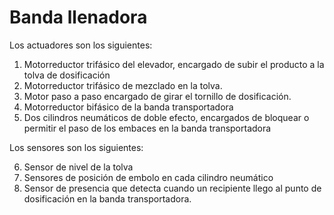 # Banda llenadora
Los actuadores son los siguientes:
1.	Motorreductor trifásico del elevador, encargado de subir el producto a la tolva de dosificación
2.	Motorreductor trifásico de mezclado en la tolva.
3.	Motor paso a paso encargado de girar el tornillo de dosificación.
4.	Motorreductor bifásico de la banda transportadora
5.	Dos cilindros neumáticos de doble efecto, encargados de bloquear o permitir el paso de los embaces en la banda transportadora

Los sensores son los siguientes:

6.	Sensor de nivel de la tolva
7.	Sensores de posición de embolo en cada cilindro neumático
8.	Sensor de presencia que detecta cuando un recipiente llego al punto de dosificación en la banda transportadora.
